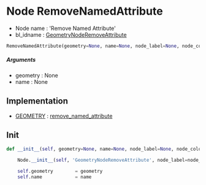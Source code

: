 # Node RemoveNamedAttribute

- Node name : 'Remove Named Attribute'
- bl_idname : [GeometryNodeRemoveAttribute](https://docs.blender.org/api/current/bpy.types.GeometryNodeRemoveAttribute.html)


``` python
RemoveNamedAttribute(geometry=None, name=None, node_label=None, node_color=None)
```
##### Arguments

- geometry : None
- name : None

## Implementation

- [GEOMETRY](/docs/GeoNodes/socket_GEOMETRY.md) : [remove_named_attribute](/docs/GeoNodes/socket_GEOMETRY.md#remove_named_attribute)

## Init

``` python
def __init__(self, geometry=None, name=None, node_label=None, node_color=None):

    Node.__init__(self, 'GeometryNodeRemoveAttribute', node_label=node_label, node_color=node_color)

    self.geometry        = geometry
    self.name            = name
```
